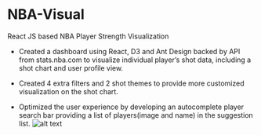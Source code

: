 # NBA-Visual
React JS based NBA Player Strength Visualization
- Created a dashboard using React, D3 and Ant Design backed by API from stats.nba.com to visualize individual player’s shot data,
  including a shot chart and user profile view.
  
- Created 4 extra filters and 2 shot themes to provide more customized visualization on the shot chart.

- Optimized the user experience by developing an autocomplete player search bar providing a list of players(image and name) in the 
  suggestion list.
  ![alt text](https://raw.githubusercontent.com/username/projectname/branch/path/to/img.png)
  
